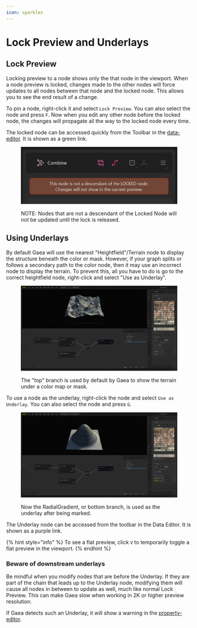 ```yaml
---
icon: sparkles
---
```


# Lock Preview and Underlays

## Lock Preview <a href="#pin-node-for-focus" id="pin-node-for-focus"></a>

Locking preview to a node shows only the that node in the viewport. When a node preview is locked, changes made to the other nodes will force updates to all nodes between that node and the locked node. This allows you to see the end result of a change.

To pin a node, right-click it and select `Lock Preview`. You can also select the node and press `F`. Now when you edit any other node before the locked node, the changes will propagate all the way to the locked node every time.

The locked node can be accessed quickly from the Toolbar in the [data-editor](../user-interface/data-editor/ "mention"). It is shown as a green link.

<figure><img src="../../.gitbook/assets/image (5).png" alt=""><figcaption><p>NOTE: Nodes that are not a descendant of the Locked Node will not be updated until the lock is released.</p></figcaption></figure>

## Using Underlays <a href="#pin-node-as-underlay" id="pin-node-as-underlay"></a>

By default Gaea will use the nearest "Heightfield"/Terrain node to display the structure beneath the color or mask. However, if your graph splits or follows a secondary path to the color node, then it may use an incorrect node to display the terrain. To prevent this, all you have to do is go to the correct heightfield node, right-click and select "Use as Underlay".

<figure><img src="../../.gitbook/assets/underlay1.jpg" alt=""><figcaption><p>The "top" branch is used by default by Gaea to show the terrain under a color map or mask.</p></figcaption></figure>

To use a node as the underlay, right-click the node and select  `Use as Underlay`. You can also select the node and press `G`.

<figure><img src="../../.gitbook/assets/underlay2.jpg" alt=""><figcaption><p>Now the RadialGradient, or bottom branch, is used as the underlay after being marked.</p></figcaption></figure>

The Underlay node can be accessed from the toolbar in the Data Editor. It is shown as a purple link.

{% hint style="info" %}
To see a flat preview, click `V` to temporarily toggle a flat preview in the viewport.
{% endhint %}

### **Beware of downstream underlays**

Be mindful when you modify nodes that are before the Underlay. If they are part of the chain that leads up to the Underlay node, modifying them will cause all nodes in between to update as well, much like normal Lock Preview. This can make Gaea slow when working in 2K or higher preview resolution.

If Gaea detects such an Underlay, it will show a warning in the [property-editor](../user-interface/property-editor/ "mention").
